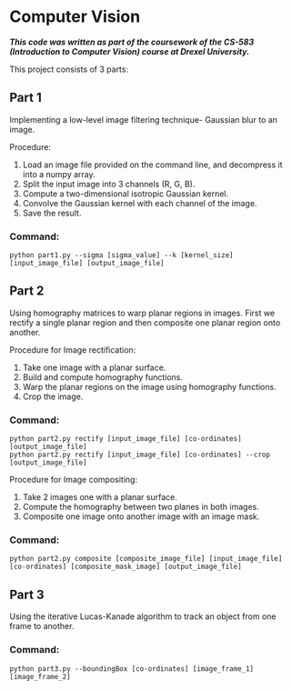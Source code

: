 # Computer Vision

***This code was written as part of the coursework of the CS-583 (Introduction to Computer Vision) course at Drexel University.***

This project consists of 3 parts:

## Part 1
Implementing a low-level image filtering technique- Gaussian blur to an image.


Procedure: 
1. Load an image file provided on the command line, and decompress it into a numpy array. 
2. Split the input image into 3 channels (R, G, B). 
3. Compute a two-dimensional isotropic Gaussian kernel. 
4. Convolve the Gaussian kernel with each channel of the image. 
5. Save the result.


### Command:
```
python part1.py --sigma [sigma_value] --k [kernel_size] [input_image_file] [output_image_file]
```

## Part 2
Using homography matrices to warp planar regions in images. First we rectify a single planar region and then composite one planar region onto another.


Procedure for Image rectification:
1. Take one image with a planar surface.
2. Build and compute homography functions.
3. Warp the planar regions on the image using homography functions. 
4. Crop the image.


### Command:
```
python part2.py rectify [input_image_file] [co-ordinates] [output_image_file]
python part2.py rectify [input_image_file] [co-ordinates] --crop [output_image_file]
```


Procedure for Image compositing:
1. Take 2 images one with a planar surface. 
2. Compute the homography between two planes in both images. 
3. Composite one image onto another image with an image mask.


### Command:
```
python part2.py composite [composite_image_file] [input_image_file] [co-ordinates] [composite_mask_image] [output_image_file]
```


## Part 3
Using the iterative Lucas-Kanade algorithm to track an object from one frame to another.


### Command:
```
python part3.py --boundingBox [co-ordinates] [image_frame_1] [image_frame_2]
```
